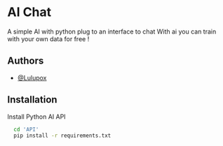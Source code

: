 # AI Chat

A simple AI with python plug to an interface to chat With ai you can train with your own data for free !



## Authors

- [@Lulupox](https://www.github.com/Lulupox)


## Installation

Install Python AI API

```bash
  cd 'API'
  pip install -r requirements.txt
```
